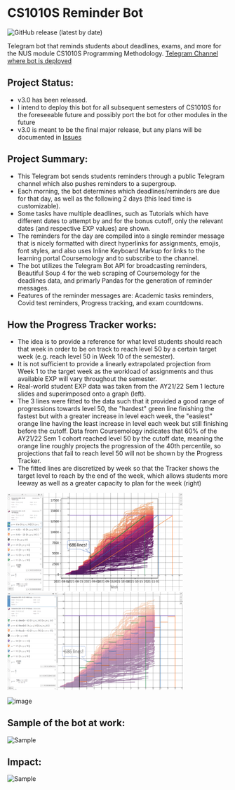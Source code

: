 # CS1010S Reminder Bot
![GitHub release (latest by date)](https://img.shields.io/github/v/release/pakshuang/CS1010S-Reminder-Bot)

Telegram bot that reminds students about deadlines, exams, and more for the NUS module CS1010S Programming Methodology.
[Telegram Channel where bot is deployed](https://t.me/CS1010S_reminders)

## Project Status:
- v3.0 has been released.
- I intend to deploy this bot for all subsequent semesters of CS1010S for the foreseeable future and possibly port the bot for other modules in the future
- v3.0 is meant to be the final major release, but any plans will be documented in [Issues](https://github.com/pakshuang/CS1010S-reminder-bot/issues)

## Project Summary:
- This Telegram bot sends students reminders through a public Telegram channel which also pushes reminders to a supergroup.
- Each morning, the bot determines which deadlines/reminders are due for that day, as well as the following 2 days (this lead time is customizable).
- Some tasks have multiple deadlines, such as Tutorials which have different dates to attempt by and for the bonus cutoff, only the relevant dates (and respective EXP values) are shown.
- The reminders for the day are compiled into a single reminder message that is nicely formatted with direct hyperlinks for assignments, emojis, font styles, and also uses Inline Keyboard Markup for links to the learning portal Coursemology and to subscribe to the channel.
- The bot utilizes the Telegram Bot API for broadcasting reminders, Beautiful Soup 4 for the web scraping of Coursemology for the deadlines data, and primarly Pandas for the generation of reminder messages.
- Features of the reminder messages are: Academic tasks reminders, Covid test reminders, Progress tracking, and exam countdowns.

## How the Progress Tracker works:
- The idea is to provide a reference for what level students should reach that week in order to be on track to reach level 50 by a certain target week (e.g. reach level 50 in Week 10 of the semester).
- It is not sufficient to provide a linearly extrapolated projection from Week 1 to the target week as the workload of assignments and thus available EXP will vary throughout the semester.
- Real-world student EXP data was taken from the AY21/22 Sem 1 lecture slides and superimposed onto a graph (left).
- The 3 lines were fitted to the data such that it provided a good range of progressions towards level 50, the "hardest" green line finishing the fastest but with a greater increase in level each week, the "easiest" orange line having the least increase in level each week but still finishing before the cutoff. Data from Coursemology indicates that 60% of the AY21/22 Sem 1 cohort reached level 50 by the cutoff date, meaning the orange line roughly projects the progression of the 40th percentile, so projections that fail to reach level 50 will not be shown by the Progress Tracker.
- The fitted lines are discretized by week so that the Tracker shows the target level to reach by the end of the week, which allows students more leeway as well as a greater capacity to plan for the week (right)

<p float="left">
  <img src="https://github.com/pakshuang/CS1010S-reminder-bot/blob/b987814d24c62235e9e89404bd8fa27edbe345ee/images/progress_tracker_model.png" width="400"/>
  <img src="https://github.com/pakshuang/CS1010S-reminder-bot/blob/b987814d24c62235e9e89404bd8fa27edbe345ee/images/progress_tracker_model_floored.png" width="400"/> 
</p>

![image](https://user-images.githubusercontent.com/81917538/144758516-6cee1b1a-2e14-4834-b9e1-56d4df8ae656.png)

## Sample of the bot at work:
<img src="https://user-images.githubusercontent.com/81917538/137580522-f1e34e43-36ec-4f3d-bbe6-634a963d8d14.png" alt="Sample" width="400"/>

## Impact:
<img src="https://user-images.githubusercontent.com/81917538/143457371-5f6621b2-9bfa-43d3-a44c-edd745e3b0bb.png" alt="Sample" width="400"/>
